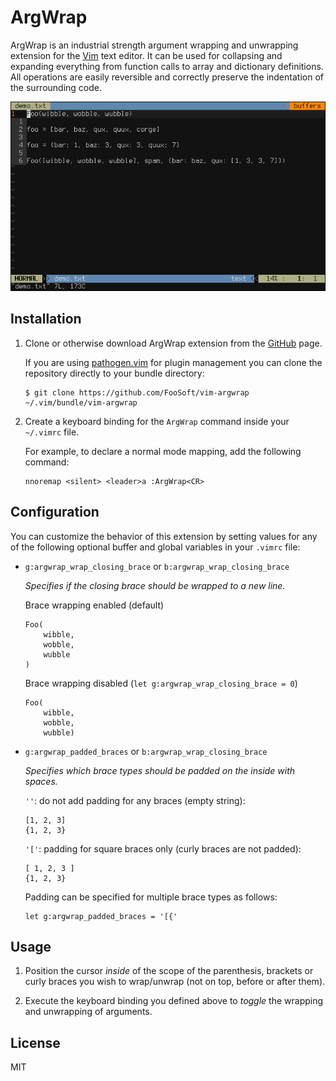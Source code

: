 # ArgWrap #

ArgWrap is an industrial strength argument wrapping and unwrapping extension for the [Vim](http://www.vim.org/) text
editor. It can be used for collapsing and expanding everything from function calls to array and dictionary definitions.
All operations are easily reversible and correctly preserve the indentation of the surrounding code.

![](img/demo.gif)

## Installation ##

1.  Clone or otherwise download ArgWrap extension from the [GitHub](https://github.com/FooSoft/vim-argwrap) page.

    If you are using [pathogen.vim](https://github.com/tpope/vim-pathogen) for plugin management you can clone the
    repository directly to your bundle directory:

    ```
    $ git clone https://github.com/FooSoft/vim-argwrap ~/.vim/bundle/vim-argwrap
    ```

2.  Create a keyboard binding for the `ArgWrap` command inside your `~/.vimrc` file.

    For example, to declare a normal mode mapping, add the following command:

    ```
    nnoremap <silent> <leader>a :ArgWrap<CR>
    ```

## Configuration ##

You can customize the behavior of this extension by setting values for any of the following optional buffer and global
variables in your `.vimrc` file:

*   `g:argwrap_wrap_closing_brace` or `b:argwrap_wrap_closing_brace`

    *Specifies if the closing brace should be wrapped to a new line.*

    Brace wrapping enabled (default)

    ```
    Foo(
        wibble,
        wobble,
        wubble
    )
    ```

    Brace wrapping disabled (`let g:argwrap_wrap_closing_brace = 0`)

    ```
    Foo(
        wibble,
        wobble,
        wubble)
    ```

*   `g:argwrap_padded_braces` or `b:argwrap_wrap_closing_brace`

    *Specifies which brace types should be padded on the inside with spaces.*

    `''`: do not add padding for any braces (empty string):

    ```
    [1, 2, 3]
    {1, 2, 3}
    ```

    `'['`: padding for square braces only (curly braces are not padded):

    ```
    [ 1, 2, 3 ]
    {1, 2, 3}
    ```

    Padding can be specified for multiple brace types as follows:

    ```
    let g:argwrap_padded_braces = '[{'
    ```

## Usage ##

1.  Position the cursor *inside* of the scope of the parenthesis, brackets or curly braces you wish to wrap/unwrap (not
    on top, before or after them).

2.  Execute the keyboard binding you defined above to *toggle* the wrapping and unwrapping of arguments.

## License ##

MIT
